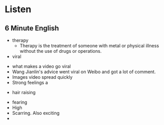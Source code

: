 # Listen
## 6 Minute English
* therapy
    + Therapy is the treatment of someone with metal or physical illness without the use of drugs or operations.
* viral
+ what makes a video go viral
+ Wang Jianlin's advice went viral on Weibo and got a lot of comment.
+ Images video spread quickly 
+ Strong feelings a
* hair raising 
+ fearing
+ High
+ Scarring. Also exciting
+ 
